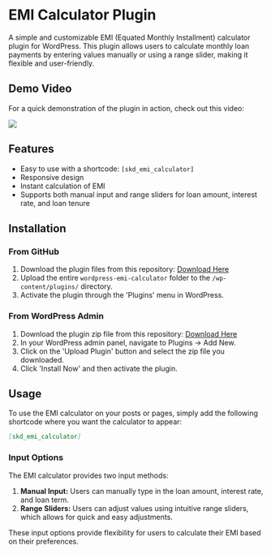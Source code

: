 # EMI Calculator Plugin

A simple and customizable EMI (Equated Monthly Installment) calculator plugin for WordPress. This plugin allows users to calculate monthly loan payments by entering values manually or using a range slider, making it flexible and user-friendly.

## Demo Video

For a quick demonstration of the plugin in action, check out this video:

[<img src="https://img.youtube.com/vi/your_video_id/0.jpg">](https://youtu.be/your_video_id)

## Features

- Easy to use with a shortcode: `[skd_emi_calculator]`
- Responsive design
- Instant calculation of EMI
- Supports both manual input and range sliders for loan amount, interest rate, and loan tenure

## Installation

### From GitHub

1. Download the plugin files from this repository: [Download Here](https://github.com/ReactMaverick/wordpress-emi-calculator/archive/refs/heads/main.zip)
2. Upload the entire `wordpress-emi-calculator` folder to the `/wp-content/plugins/` directory.
3. Activate the plugin through the 'Plugins' menu in WordPress.

### From WordPress Admin

1. Download the plugin zip file from this repository: [Download Here](https://github.com/ReactMaverick/wordpress-emi-calculator/archive/refs/heads/main.zip)
2. In your WordPress admin panel, navigate to Plugins -> Add New.
3. Click on the 'Upload Plugin' button and select the zip file you downloaded.
4. Click 'Install Now' and then activate the plugin.

## Usage

To use the EMI calculator on your posts or pages, simply add the following shortcode where you want the calculator to appear:

```markdown
[skd_emi_calculator]
```

### Input Options

The EMI calculator provides two input methods:

1. **Manual Input:** Users can manually type in the loan amount, interest rate, and loan term.
2. **Range Sliders:** Users can adjust values using intuitive range sliders, which allows for quick and easy adjustments.

These input options provide flexibility for users to calculate their EMI based on their preferences.
